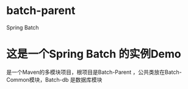 # batch-parent
Spring Batch 
# 这是一个Spring Batch 的实例Demo
是一个Maven的多模块项目，根项目是Batch-Parent ，公共类放在Batch-Common模块，Batch-db 是数据库模块

